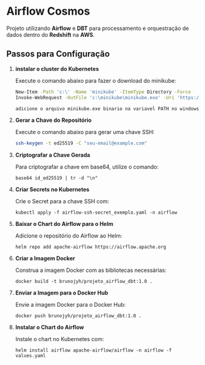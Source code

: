 # Airflow Cosmos

Projeto utilizando **Airflow** e **DBT** para processamento e orquestração de dados dentro do **Redshift** na **AWS**.

## Passos para Configuração

1. **instalar o cluster do Kubernetes**

    Execute o comando abaixo para fazer o download do minikube:
    ```bash
    New-Item -Path 'c:\' -Name 'minikube' -ItemType Directory -Force
    Invoke-WebRequest -OutFile 'c:\minikube\minikube.exe' -Uri 'https://github.com/kubernetes/minikube/releases/latest/download/minikube-windows-amd64.exe' -UseBasicParsing

    adicione o arquivo minikube.exe binario na variavel PATH no windows.


2. **Gerar a Chave do Repositório**

   Execute o comando abaixo para gerar uma chave SSH:

   ```bash
   ssh-keygen -t ed25519 -C "seu-email@example.com"


3. **Criptografar a Chave Gerada**

    Para criptografar a chave em base64, utilize o comando:

    ```bashbash
    base64 id_ed25519 | tr -d "\n"

4. **Criar Secrets no Kubernetes**

    Crie o Secret para a chave SSH com:
    
    ```bashbash
    kubectl apply -f airflow-ssh-secret_exemplo.yaml -n airflow

5. **Baixar o Chart do Airflow para o Helm**

    Adicione o repositório do Airflow ao Helm:
    
    ```bashbash
    helm repo add apache-airflow https://airflow.apache.org

6. **Criar a Imagem Docker**

    Construa a imagem Docker com as bibliotecas necessárias:
    
    ```bashbash
    docker build -t brunojyh/projeto_airflow_dbt:1.0 .

7. **Enviar a Imagem para o Docker Hub**

    Envie a imagem Docker para o Docker Hub:
    
    ```bashbash
    docker push brunojyh/projeto_airflow_dbt:1.0 .

8. **Instalar o Chart do Airflow**

    Instale o chart no Kubernetes com:
    
    ```bashbash
    helm install airflow apache-airflow/airflow -n airflow -f values.yaml
